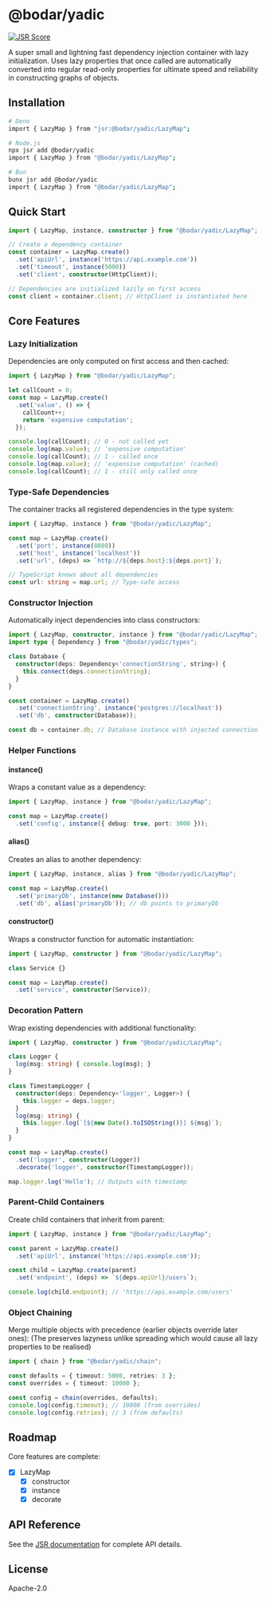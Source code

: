# @bodar/yadic
[![JSR Score](https://jsr.io/badges/@bodar/yadic/score)](https://jsr.io/@bodar/yadic)

A super small and lightning fast dependency injection container with lazy initialization. Uses lazy properties that once called are automatically converted into regular read-only properties for ultimate speed and reliability in constructing graphs of objects.

## Installation

```bash
# Deno
import { LazyMap } from "jsr:@bodar/yadic/LazyMap";

# Node.js
npx jsr add @bodar/yadic
import { LazyMap } from "@bodar/yadic/LazyMap";

# Bun
bunx jsr add @bodar/yadic
import { LazyMap } from "@bodar/yadic/LazyMap";
```

## Quick Start

```typescript
import { LazyMap, instance, constructor } from "@bodar/yadic/LazyMap";

// Create a dependency container
const container = LazyMap.create()
  .set('apiUrl', instance('https://api.example.com'))
  .set('timeout', instance(5000))
  .set('client', constructor(HttpClient));

// Dependencies are initialized lazily on first access
const client = container.client; // HttpClient is instantiated here
```

## Core Features

### Lazy Initialization

Dependencies are only computed on first access and then cached:

```typescript
import { LazyMap } from "@bodar/yadic/LazyMap";

let callCount = 0;
const map = LazyMap.create()
  .set('value', () => {
    callCount++;
    return 'expensive computation';
  });

console.log(callCount); // 0 - not called yet
console.log(map.value); // 'expensive computation'
console.log(callCount); // 1 - called once
console.log(map.value); // 'expensive computation' (cached)
console.log(callCount); // 1 - still only called once
```

### Type-Safe Dependencies

The container tracks all registered dependencies in the type system:

```typescript
import { LazyMap, instance } from "@bodar/yadic/LazyMap";

const map = LazyMap.create()
  .set('port', instance(8080))
  .set('host', instance('localhost'))
  .set('url', (deps) => `http://${deps.host}:${deps.port}`);

// TypeScript knows about all dependencies
const url: string = map.url; // Type-safe access
```

### Constructor Injection

Automatically inject dependencies into class constructors:

```typescript
import { LazyMap, constructor, instance } from "@bodar/yadic/LazyMap";
import type { Dependency } from "@bodar/yadic/types";

class Database {
  constructor(deps: Dependency<'connectionString', string>) {
    this.connect(deps.connectionString);
  }
}

const container = LazyMap.create()
  .set('connectionString', instance('postgres://localhost'))
  .set('db', constructor(Database));

const db = container.db; // Database instance with injected connection string
```

### Helper Functions

#### instance()
Wraps a constant value as a dependency:

```typescript
import { LazyMap, instance } from "@bodar/yadic/LazyMap";

const map = LazyMap.create()
  .set('config', instance({ debug: true, port: 3000 }));
```

#### alias()
Creates an alias to another dependency:

```typescript
import { LazyMap, instance, alias } from "@bodar/yadic/LazyMap";

const map = LazyMap.create()
  .set('primaryDb', instance(new Database()))
  .set('db', alias('primaryDb')); // db points to primaryDb
```

#### constructor()
Wraps a constructor function for automatic instantiation:

```typescript
import { LazyMap, constructor } from "@bodar/yadic/LazyMap";

class Service {}

const map = LazyMap.create()
  .set('service', constructor(Service));
```

### Decoration Pattern

Wrap existing dependencies with additional functionality:

```typescript
import { LazyMap, constructor } from "@bodar/yadic/LazyMap";

class Logger {
  log(msg: string) { console.log(msg); }
}

class TimestampLogger {
  constructor(deps: Dependency<'logger', Logger>) {
    this.logger = deps.logger;
  }
  log(msg: string) {
    this.logger.log(`[${new Date().toISOString()}] ${msg}`);
  }
}

const map = LazyMap.create()
  .set('logger', constructor(Logger))
  .decorate('logger', constructor(TimestampLogger));

map.logger.log('Hello'); // Outputs with timestamp
```

### Parent-Child Containers

Create child containers that inherit from parent:

```typescript
import { LazyMap, instance } from "@bodar/yadic/LazyMap";

const parent = LazyMap.create()
  .set('apiUrl', instance('https://api.example.com'));

const child = LazyMap.create(parent)
  .set('endpoint', (deps) => `${deps.apiUrl}/users`);

console.log(child.endpoint); // 'https://api.example.com/users'
```

### Object Chaining

Merge multiple objects with precedence (earlier objects override later ones):
(The preserves lazyness unlike spreading which would cause all lazy properties to be realised)

```typescript
import { chain } from "@bodar/yadic/chain";

const defaults = { timeout: 5000, retries: 3 };
const overrides = { timeout: 10000 };

const config = chain(overrides, defaults);
console.log(config.timeout); // 10000 (from overrides)
console.log(config.retries); // 3 (from defaults)
```

## Roadmap

Core features are complete:
- [x] LazyMap
  - [x] constructor
  - [x] instance
  - [x] decorate

## API Reference

See the [JSR documentation](https://jsr.io/@bodar/yadic) for complete API details.

## License

Apache-2.0
